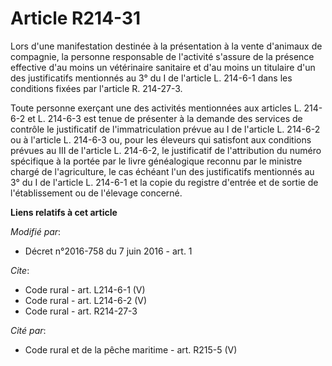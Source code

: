 # Article R214-31

Lors d'une manifestation destinée à la présentation à la vente d'animaux de compagnie, la personne responsable de l'activité
s'assure de la présence effective d'au moins un vétérinaire sanitaire et d'au moins un titulaire d'un des justificatifs
mentionnés au 3° du I de l'article L. 214-6-1 dans les conditions fixées par l'article R. 214-27-3. 

Toute personne exerçant une des activités mentionnées aux articles L. 214-6-2 et L. 214-6-3 est tenue de présenter à la
demande des services de contrôle le justificatif de l'immatriculation prévue au I de l'article L. 214-6-2 ou à l'article L.
214-6-3 ou, pour les éleveurs qui satisfont aux conditions prévues au III de l'article L. 214-6-2, le justificatif de
l'attribution du numéro spécifique à la portée par le livre généalogique reconnu par le ministre chargé de l'agriculture, le
cas échéant l'un des justificatifs mentionnés au 3° du I de l'article L. 214-6-1 et la copie du registre d'entrée et de
sortie de l'établissement ou de l'élevage concerné.

**Liens relatifs à cet article**

_Modifié par_:

  - Décret n°2016-758 du 7 juin 2016 - art. 1

_Cite_:

  - Code rural - art. L214-6-1 (V)
  - Code rural - art. L214-6-2 (V)
  - Code rural - art. R214-27-3

_Cité par_:

  - Code rural et de la pêche maritime - art. R215-5 (V)
